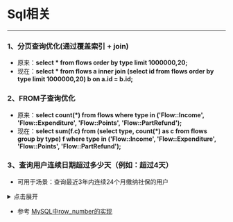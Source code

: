 # Sql相关
---

### 1、分页查询优化(通过覆盖索引 + join)
* 原来：**select * from flows order by type limit 1000000,20;**
* 现在：**select * from flows a inner join (select id from flows order by type limit 1000000,20) b on a.id = b.id;**

### 2、FROM子查询优化
* 原来：**select count(*) from flows where type in ('Flow::Income', 'Flow::Expenditure', 'Flow::Points', 'Flow::PartRefund');**
* 现在：**select sum(f.c) from (select type, count(*) as c from flows group by type) f where type in ('Flow::Income', 'Flow::Expenditure', 'Flow::Points', 'Flow::PartRefund');**

### 3、查询用户连续日期超过多少天（例如：超过4天）
* 可用于场景：查询最近3年内连续24个月缴纳社保的用户

<details>

<summary>点击展开</summary>

```sql
mysql> select * from shebao;
+----+---------+------------+
| id | user_id | date       |
+----+---------+------------+
|  1 |       1 | 2021-03-01 |
|  2 |       1 | 2021-03-02 |
|  3 |       1 | 2021-03-03 |
|  4 |       1 | 2021-03-04 |
|  5 |       1 | 2021-03-05 |
|  6 |       1 | 2021-02-01 |
|  7 |       1 | 2021-03-07 |
|  8 |       1 | 2021-03-08 |
|  9 |       1 | 2021-03-09 |
| 10 |       1 | 2021-03-10 |
| 11 |       2 | 2021-03-10 |
| 12 |       2 | 2021-03-11 |
| 13 |       2 | 2021-03-12 |
| 14 |       2 | 2021-03-13 |
| 15 |       2 | 2021-03-14 |
| 16 |       2 | 2021-03-15 |
| 17 |       2 | 2021-03-15 |
+----+---------+------------+

SELECT user_id, max(days) AS conti_days, min(dt) AS start_date
	, max(dt) AS end_date
FROM (
	SELECT user_id
		, @conti_day := CASE
			WHEN @last_uid = user_id
				AND DATEDIFF(date, @last_dt) = 1
			THEN @conti_day + 1
			WHEN @last_uid = user_id
				AND DATEDIFF(date, @last_dt) < 1
			THEN @conti_day + 0
			ELSE 1
		END AS days
		, @conti_count := @conti_count + IF(@conti_day = 1, 1, 0) AS conti_count
		, @last_uid := user_id, @last_dt := date AS dt
	FROM (
		SELECT user_id, date
		FROM shebao
		ORDER BY user_id, date
	) t, (
			SELECT @last_uid := '', @last_dt := '', @conti_count := 0, @conti_day := 0
		) t1
) t2
GROUP BY user_id, conti_count
HAVING conti_days > 4
ORDER BY conti_days DESC;

内部子查询结果为
+---------+------+-------------+----------------------+------------+
| user_id | days | conti_count | @last_uid := user_id | dt         |
+---------+------+-------------+----------------------+------------+
|       1 |    1 |           1 |                    1 | 2021-02-01 |
|       1 |    1 |           2 |                    1 | 2021-03-01 |
|       1 |    2 |           2 |                    1 | 2021-03-02 |
|       1 |    3 |           2 |                    1 | 2021-03-03 |
|       1 |    4 |           2 |                    1 | 2021-03-04 |
|       1 |    5 |           2 |                    1 | 2021-03-05 |
|       1 |    1 |           3 |                    1 | 2021-03-07 |
|       1 |    2 |           3 |                    1 | 2021-03-08 |
|       1 |    3 |           3 |                    1 | 2021-03-09 |
|       1 |    4 |           3 |                    1 | 2021-03-10 |
|       2 |    1 |           4 |                    2 | 2021-03-10 |
|       2 |    2 |           4 |                    2 | 2021-03-11 |
|       2 |    3 |           4 |                    2 | 2021-03-12 |
|       2 |    4 |           4 |                    2 | 2021-03-13 |
|       2 |    5 |           4 |                    2 | 2021-03-14 |
|       2 |    6 |           4 |                    2 | 2021-03-15 |
|       2 |    6 |           4 |                    2 | 2021-03-15 |
+---------+------+-------------+----------------------+------------+

最终查询结果为
+---------+------------+------------+------------+
| user_id | conti_days | start_date | end_date   |
+---------+------------+------------+------------+
|       2 |          6 | 2021-03-10 | 2021-03-15 |
|       1 |          5 | 2021-03-01 | 2021-03-05 |
+---------+------------+------------+------------+
```

</details>

* 参考 [MySQL中row_number的实现](https://www.jianshu.com/p/32e8c40372b3)